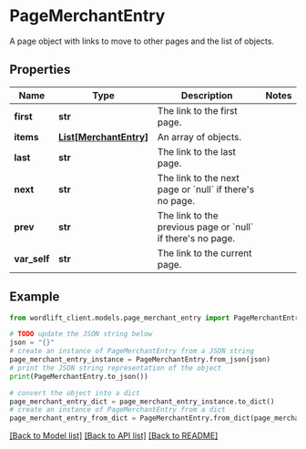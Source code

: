 # PageMerchantEntry

A page object with links to move to other pages and the list of objects.

## Properties

Name | Type | Description | Notes
------------ | ------------- | ------------- | -------------
**first** | **str** | The link to the first page. | 
**items** | [**List[MerchantEntry]**](MerchantEntry.md) | An array of objects. | 
**last** | **str** | The link to the last page. | 
**next** | **str** | The link to the next page or &#x60;null&#x60; if there&#39;s no page. | 
**prev** | **str** | The link to the previous page or &#x60;null&#x60; if there&#39;s no page. | 
**var_self** | **str** | The link to the current page. | 

## Example

```python
from wordlift_client.models.page_merchant_entry import PageMerchantEntry

# TODO update the JSON string below
json = "{}"
# create an instance of PageMerchantEntry from a JSON string
page_merchant_entry_instance = PageMerchantEntry.from_json(json)
# print the JSON string representation of the object
print(PageMerchantEntry.to_json())

# convert the object into a dict
page_merchant_entry_dict = page_merchant_entry_instance.to_dict()
# create an instance of PageMerchantEntry from a dict
page_merchant_entry_from_dict = PageMerchantEntry.from_dict(page_merchant_entry_dict)
```
[[Back to Model list]](../README.md#documentation-for-models) [[Back to API list]](../README.md#documentation-for-api-endpoints) [[Back to README]](../README.md)


